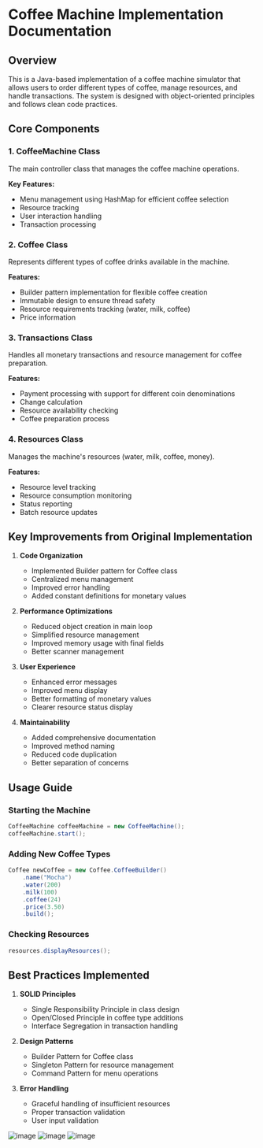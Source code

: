 # Coffee Machine Implementation Documentation

## Overview
This is a Java-based implementation of a coffee machine simulator that allows users to order different types of coffee, manage resources, and handle transactions. The system is designed with object-oriented principles and follows clean code practices.

## Core Components

### 1. CoffeeMachine Class
The main controller class that manages the coffee machine operations.

**Key Features:**
- Menu management using HashMap for efficient coffee selection
- Resource tracking
- User interaction handling
- Transaction processing

### 2. Coffee Class
Represents different types of coffee drinks available in the machine.

**Features:**
- Builder pattern implementation for flexible coffee creation
- Immutable design to ensure thread safety
- Resource requirements tracking (water, milk, coffee)
- Price information

### 3. Transactions Class
Handles all monetary transactions and resource management for coffee preparation.

**Features:**
- Payment processing with support for different coin denominations
- Change calculation
- Resource availability checking
- Coffee preparation process

### 4. Resources Class
Manages the machine's resources (water, milk, coffee, money).

**Features:**
- Resource level tracking
- Resource consumption monitoring
- Status reporting
- Batch resource updates

## Key Improvements from Original Implementation

1. **Code Organization**
   - Implemented Builder pattern for Coffee class
   - Centralized menu management
   - Improved error handling
   - Added constant definitions for monetary values

2. **Performance Optimizations**
   - Reduced object creation in main loop
   - Simplified resource management
   - Improved memory usage with final fields
   - Better scanner management

3. **User Experience**
   - Enhanced error messages
   - Improved menu display
   - Better formatting of monetary values
   - Clearer resource status display

4. **Maintainability**
   - Added comprehensive documentation
   - Improved method naming
   - Reduced code duplication
   - Better separation of concerns

## Usage Guide

### Starting the Machine
```java
CoffeeMachine coffeeMachine = new CoffeeMachine();
coffeeMachine.start();
```

### Adding New Coffee Types
```java
Coffee newCoffee = new Coffee.CoffeeBuilder()
    .name("Mocha")
    .water(200)
    .milk(100)
    .coffee(24)
    .price(3.50)
    .build();
```

### Checking Resources
```java
resources.displayResources();
```

## Best Practices Implemented

1. **SOLID Principles**
   - Single Responsibility Principle in class design
   - Open/Closed Principle in coffee type additions
   - Interface Segregation in transaction handling

2. **Design Patterns**
   - Builder Pattern for Coffee class
   - Singleton Pattern for resource management
   - Command Pattern for menu operations

3. **Error Handling**
   - Graceful handling of insufficient resources
   - Proper transaction validation
   - User input validation



![image](https://github.com/user-attachments/assets/ba09ffba-3f17-4831-8075-9f171225cf64)
![image](https://github.com/user-attachments/assets/323586d9-653a-4d48-9843-6e4fff13e51c)
![image](https://github.com/user-attachments/assets/445cd33b-2275-4dae-b78e-23c949892094)
